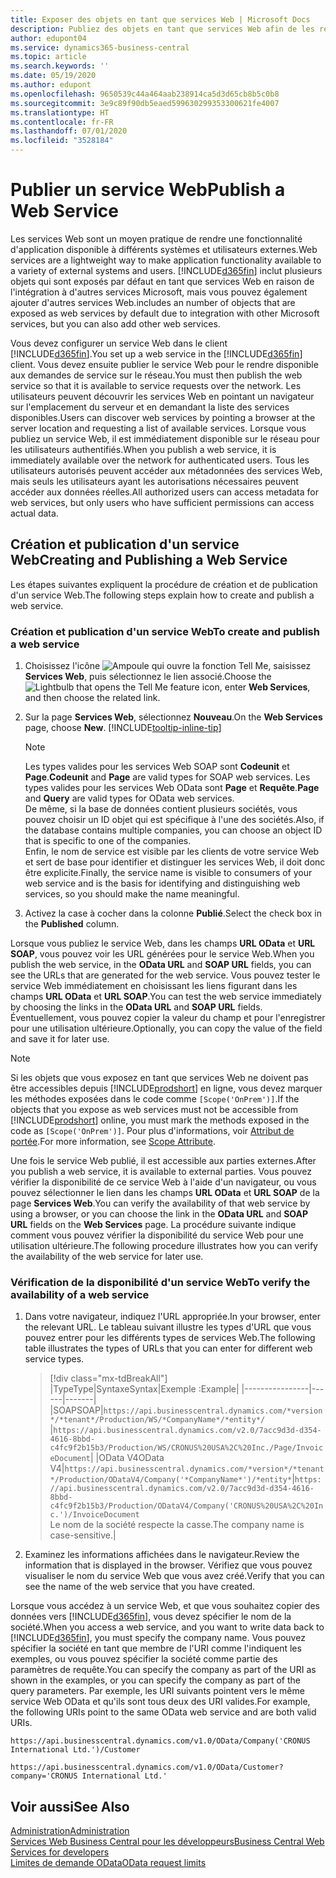 ```yaml
---
title: Exposer des objets en tant que services Web | Microsoft Docs
description: Publiez des objets en tant que services Web afin de les rendre immédiatement disponibles pour votre solution Business Central.
author: edupont04
ms.service: dynamics365-business-central
ms.topic: article
ms.search.keywords: ''
ms.date: 05/19/2020
ms.author: edupont
ms.openlocfilehash: 9650539c44a464aab238914ca5d3d65cb8b5c0b8
ms.sourcegitcommit: 3e9c89f90db5eaed599630299353300621fe4007
ms.translationtype: HT
ms.contentlocale: fr-FR
ms.lasthandoff: 07/01/2020
ms.locfileid: "3528184"
---
```

# <a name="publish-a-web-service"></a><span data-ttu-id="33eea-103">Publier un service Web</span><span class="sxs-lookup"><span data-stu-id="33eea-103">Publish a Web Service</span></span>

<span data-ttu-id="33eea-104">Les services Web sont un moyen pratique de rendre une fonctionnalité d'application disponible à différents systèmes et utilisateurs externes.</span><span class="sxs-lookup"><span data-stu-id="33eea-104">Web services are a lightweight way to make application functionality available to a variety of external systems and users.</span></span> [!INCLUDE[d365fin](includes/d365fin_md.md)] <span data-ttu-id="33eea-105">inclut plusieurs objets qui sont exposés par défaut en tant que services Web en raison de l'intégration à d'autres services Microsoft, mais vous pouvez également ajouter d'autres services Web.</span><span class="sxs-lookup"><span data-stu-id="33eea-105">includes an number of objects that are exposed as web services by default due to integration with other Microsoft services, but you can also add other web services.</span></span>  

<span data-ttu-id="33eea-106">Vous devez configurer un service Web dans le client [!INCLUDE[d365fin](includes/d365fin_md.md)].</span><span class="sxs-lookup"><span data-stu-id="33eea-106">You set up a web service in the [!INCLUDE[d365fin](includes/d365fin_md.md)] client.</span></span> <span data-ttu-id="33eea-107">Vous devez ensuite publier le service Web pour le rendre disponible aux demandes de service sur le réseau.</span><span class="sxs-lookup"><span data-stu-id="33eea-107">You must then publish the web service so that it is available to service requests over the network.</span></span> <span data-ttu-id="33eea-108">Les utilisateurs peuvent découvrir les services Web en pointant un navigateur sur l'emplacement du serveur et en demandant la liste des services disponibles.</span><span class="sxs-lookup"><span data-stu-id="33eea-108">Users can discover web services by pointing a browser at the server location and requesting a list of available services.</span></span> <span data-ttu-id="33eea-109">Lorsque vous publiez un service Web, il est immédiatement disponible sur le réseau pour les utilisateurs authentifiés.</span><span class="sxs-lookup"><span data-stu-id="33eea-109">When you publish a web service, it is immediately available over the network for authenticated users.</span></span> <span data-ttu-id="33eea-110">Tous les utilisateurs autorisés peuvent accéder aux métadonnées des services Web, mais seuls les utilisateurs ayant les autorisations nécessaires peuvent accéder aux données réelles.</span><span class="sxs-lookup"><span data-stu-id="33eea-110">All authorized users can access metadata for web services, but only users who have sufficient permissions can access actual data.</span></span>

## <a name="creating-and-publishing-a-web-service"></a><span data-ttu-id="33eea-111">Création et publication d'un service Web</span><span class="sxs-lookup"><span data-stu-id="33eea-111">Creating and Publishing a Web Service</span></span>

<span data-ttu-id="33eea-112">Les étapes suivantes expliquent la procédure de création et de publication d'un service Web.</span><span class="sxs-lookup"><span data-stu-id="33eea-112">The following steps explain how to create and publish a web service.</span></span>  

### <a name="to-create-and-publish-a-web-service"></a><span data-ttu-id="33eea-113">Création et publication d'un service Web</span><span class="sxs-lookup"><span data-stu-id="33eea-113">To create and publish a web service</span></span>  

1. <span data-ttu-id="33eea-114">Choisissez l'icône ![Ampoule qui ouvre la fonction Tell Me](media/ui-search/search_small.png "Dites-moi ce que vous voulez faire"), saisissez **Services Web**, puis sélectionnez le lien associé.</span><span class="sxs-lookup"><span data-stu-id="33eea-114">Choose the ![Lightbulb that opens the Tell Me feature](media/ui-search/search_small.png "Tell me what you want to do") icon, enter **Web Services**, and then choose the related link.</span></span>  
2. <span data-ttu-id="33eea-115">Sur la page **Services Web**, sélectionnez **Nouveau**.</span><span class="sxs-lookup"><span data-stu-id="33eea-115">On the **Web Services** page, choose **New**.</span></span> [!INCLUDE[tooltip-inline-tip](includes/tooltip-inline-tip_md.md)]  

    > [!NOTE]  
    > <span data-ttu-id="33eea-116">Les types valides pour les services Web SOAP sont **Codeunit** et **Page**.</span><span class="sxs-lookup"><span data-stu-id="33eea-116">**Codeunit** and **Page** are valid types for SOAP web services.</span></span> <span data-ttu-id="33eea-117">Les types valides pour les services Web OData sont **Page** et **Requête**.</span><span class="sxs-lookup"><span data-stu-id="33eea-117">**Page** and **Query** are valid types for OData web services.</span></span>  
    > <span data-ttu-id="33eea-118">De même, si la base de données contient plusieurs sociétés, vous pouvez choisir un ID objet qui est spécifique à l'une des sociétés.</span><span class="sxs-lookup"><span data-stu-id="33eea-118">Also, if the database contains multiple companies, you can choose an object ID that is specific to one of the companies.</span></span>  
    > <span data-ttu-id="33eea-119">Enfin, le nom de service est visible par les clients de votre service Web et sert de base pour identifier et distinguer les services Web, il doit donc être explicite.</span><span class="sxs-lookup"><span data-stu-id="33eea-119">Finally, the service name is visible to consumers of your web service and is the basis for identifying and distinguishing web services, so you should make the name meaningful.</span></span>

3. <span data-ttu-id="33eea-120">Activez la case à cocher dans la colonne **Publié**.</span><span class="sxs-lookup"><span data-stu-id="33eea-120">Select the check box in the **Published** column.</span></span>  

<span data-ttu-id="33eea-121">Lorsque vous publiez le service Web, dans les champs **URL OData** et **URL SOAP**, vous pouvez voir les URL générées pour le service Web.</span><span class="sxs-lookup"><span data-stu-id="33eea-121">When you publish the web service, in the **OData URL** and **SOAP URL** fields, you can see the URLs that are generated for the web service.</span></span> <span data-ttu-id="33eea-122">Vous pouvez tester le service Web immédiatement en choisissant les liens figurant dans les champs **URL OData** et **URL SOAP**.</span><span class="sxs-lookup"><span data-stu-id="33eea-122">You can test the web service immediately by choosing the links in the **OData URL** and **SOAP URL** fields.</span></span> <span data-ttu-id="33eea-123">Éventuellement, vous pouvez copier la valeur du champ et pour l'enregistrer pour une utilisation ultérieure.</span><span class="sxs-lookup"><span data-stu-id="33eea-123">Optionally, you can copy the value of the field and save it for later use.</span></span>  

> [!NOTE]
> <span data-ttu-id="33eea-124">Si les objets que vous exposez en tant que services Web ne doivent pas être accessibles depuis [!INCLUDE[prodshort](includes/prodshort.md)] en ligne, vous devez marquer les méthodes exposées dans le code comme `[Scope('OnPrem')]`.</span><span class="sxs-lookup"><span data-stu-id="33eea-124">If the objects that you expose as web services must not be accessible from [!INCLUDE[prodshort](includes/prodshort.md)] online, you must mark the methods exposed in the code as `[Scope('OnPrem')]`.</span></span> <span data-ttu-id="33eea-125">Pour plus d'informations, voir [Attribut de portée](/dynamics365/business-central/dev-itpro/developer/methods/devenv-scope-attribute).</span><span class="sxs-lookup"><span data-stu-id="33eea-125">For more information, see [Scope Attribute](/dynamics365/business-central/dev-itpro/developer/methods/devenv-scope-attribute).</span></span>

<span data-ttu-id="33eea-126">Une fois le service Web publié, il est accessible aux parties externes.</span><span class="sxs-lookup"><span data-stu-id="33eea-126">After you publish a web service, it is available to external parties.</span></span> <span data-ttu-id="33eea-127">Vous pouvez vérifier la disponibilité de ce service Web à l'aide d'un navigateur, ou vous pouvez sélectionner le lien dans les champs **URL OData** et **URL SOAP** de la page **Services Web**.</span><span class="sxs-lookup"><span data-stu-id="33eea-127">You can verify the availability of that web service by using a browser, or you can choose the link in the **OData URL** and **SOAP URL** fields on the **Web Services** page.</span></span> <span data-ttu-id="33eea-128">La procédure suivante indique comment vous pouvez vérifier la disponibilité du service Web pour une utilisation ultérieure.</span><span class="sxs-lookup"><span data-stu-id="33eea-128">The following procedure illustrates how you can verify the availability of the web service for later use.</span></span>  

### <a name="to-verify-the-availability-of-a-web-service"></a><span data-ttu-id="33eea-129">Vérification de la disponibilité d'un service Web</span><span class="sxs-lookup"><span data-stu-id="33eea-129">To verify the availability of a web service</span></span>  

1. <span data-ttu-id="33eea-130">Dans votre navigateur, indiquez l'URL appropriée.</span><span class="sxs-lookup"><span data-stu-id="33eea-130">In your browser, enter the relevant URL.</span></span> <span data-ttu-id="33eea-131">Le tableau suivant illustre les types d'URL que vous pouvez entrer pour les différents types de services Web.</span><span class="sxs-lookup"><span data-stu-id="33eea-131">The following table illustrates the types of URLs that you can enter for different web service types.</span></span>  

    > [!div class="mx-tdBreakAll"]
    > |<span data-ttu-id="33eea-132">Type</span><span class="sxs-lookup"><span data-stu-id="33eea-132">Type</span></span>|<span data-ttu-id="33eea-133">Syntaxe</span><span class="sxs-lookup"><span data-stu-id="33eea-133">Syntax</span></span>|<span data-ttu-id="33eea-134">Exemple :</span><span class="sxs-lookup"><span data-stu-id="33eea-134">Example</span></span>|
    > |----------------|------|-------|
    > |<span data-ttu-id="33eea-135">SOAP</span><span class="sxs-lookup"><span data-stu-id="33eea-135">SOAP</span></span>|`https://api.businesscentral.dynamics.com/*version*/*tenant*/Production/WS/*CompanyName*/*entity*/` |`https://api.businesscentral.dynamics.com/v2.0/7acc9d3d-d354-4616-8bbd-c4fc9f2b15b3/Production/WS/CRONUS%20USA%2C%20Inc./Page/InvoiceDocument`|
    > |<span data-ttu-id="33eea-136">OData V4</span><span class="sxs-lookup"><span data-stu-id="33eea-136">OData V4</span></span>|`https://api.businesscentral.dynamics.com/*version*/*tenant*/Production/ODataV4/Company('*CompanyName*')/*entity*`|`https://api.businesscentral.dynamics.com/v2.0/7acc9d3d-d354-4616-8bbd-c4fc9f2b15b3/Production/ODataV4/Company('CRONUS%20USA%2C%20Inc.')/InvoiceDocument`<br/>    <span data-ttu-id="33eea-137">Le nom de la société respecte la casse.</span><span class="sxs-lookup"><span data-stu-id="33eea-137">The company name is case-sensitive.</span></span>|

2. <span data-ttu-id="33eea-138">Examinez les informations affichées dans le navigateur.</span><span class="sxs-lookup"><span data-stu-id="33eea-138">Review the information that is displayed in the browser.</span></span> <span data-ttu-id="33eea-139">Vérifiez que vous pouvez visualiser le nom du service Web que vous avez créé.</span><span class="sxs-lookup"><span data-stu-id="33eea-139">Verify that you can see the name of the web service that you have created.</span></span>  

<span data-ttu-id="33eea-140">Lorsque vous accédez à un service Web, et que vous souhaitez copier des données vers [!INCLUDE[d365fin](includes/d365fin_md.md)], vous devez spécifier le nom de la société.</span><span class="sxs-lookup"><span data-stu-id="33eea-140">When you access a web service, and you want to write data back to [!INCLUDE[d365fin](includes/d365fin_md.md)], you must specify the company name.</span></span> <span data-ttu-id="33eea-141">Vous pouvez spécifier la société en tant que membre de l'URI comme l'indiquent les exemples, ou vous pouvez spécifier la société comme partie des paramètres de requête.</span><span class="sxs-lookup"><span data-stu-id="33eea-141">You can specify the company as part of the URI as shown in the examples, or you can specify the company as part of the query parameters.</span></span> <span data-ttu-id="33eea-142">Par exemple, les URI suivants pointent vers le même service Web OData et qu'ils sont tous deux des URI valides.</span><span class="sxs-lookup"><span data-stu-id="33eea-142">For example, the following URIs point to the same OData web service and are both valid URIs.</span></span>  

```
https://api.businesscentral.dynamics.com/v1.0/OData/Company('CRONUS International Ltd.')/Customer  
```

```
https://api.businesscentral.dynamics.com/v1.0/OData/Customer?company='CRONUS International Ltd.'  
```

## <a name="see-also"></a><span data-ttu-id="33eea-143">Voir aussi</span><span class="sxs-lookup"><span data-stu-id="33eea-143">See Also</span></span>

[<span data-ttu-id="33eea-144">Administration</span><span class="sxs-lookup"><span data-stu-id="33eea-144">Administration</span></span>](admin-setup-and-administration.md)  
[<span data-ttu-id="33eea-145">Services Web Business Central pour les développeurs</span><span class="sxs-lookup"><span data-stu-id="33eea-145">Business Central Web Services for developers</span></span>](/dynamics365/business-central/dev-itpro/webservices/web-services)  
[<span data-ttu-id="33eea-146">Limites de demande OData</span><span class="sxs-lookup"><span data-stu-id="33eea-146">OData request limits</span></span>](/dynamics365/business-central/dev-itpro/administration/operational-limits-online#ODataServices)  
